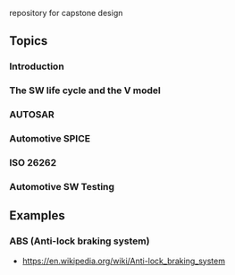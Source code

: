 repository for capstone design

## Topics

### Introduction

### The SW life cycle and the V model

### AUTOSAR

### Automotive SPICE 

### ISO 26262

### Automotive SW Testing

## Examples

### ABS (Anti-lock braking system)
* https://en.wikipedia.org/wiki/Anti-lock_braking_system




